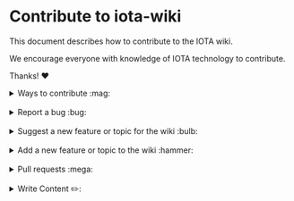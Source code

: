 # Contribute to iota-wiki

This document describes how to contribute to the IOTA wiki.

We encourage everyone with knowledge of IOTA technology to contribute.

Thanks! :heart:

<details>
<summary>Ways to contribute :mag:</summary>
<br>

To contribute to iota-wiki on GitHub, you can:

- Report a bug
- Suggest a new feature or topic for the wiki
- Add a new feature or topic to the wiki
- Write content for the wiki
</details>

<br>

<details>
<summary>Report a bug :bug:</summary>
<br>

This section guides you through reporting a bug. Following these guidelines helps maintainers and the community understand the bug, reproduce the behavior, and find related bugs.

### Before reporting a bug

Please check the following list:

- **Ensure the bug was not already reported** by searching on GitHub under [**Issues**](https://github.com/iota-community/iota-wiki/issues). If the bug has already been reported **and the issue is still open**, add a comment to the existing issue instead of opening a new one.

**Note:** If you find a **Closed** issue that seems similar to what you're experiencing, open a new issue and include a link to the original issue in the body of your new one.

### Submitting A Bug Report

To report a bug, [open a new issue](https://github.com/iota-community/iota-wiki/issues/new), and be sure to include as many details as possible, using the template.

**Note:** Minor changes such as fixing a typo can but do not need an open issue.

If you also want to fix the bug, submit a [pull request](#pull-requests) and reference the issue.
</details>

<br>

<details>
<summary>Suggest a new feature or topic for the wiki :bulb:</summary>
<br>

This section guides you through suggesting a new feature or adding a new topic to the wiki. Following these guidelines helps maintainers and the community collaborate to find the best possible way forward with your suggestion.

### Before suggesting a new feature

**Ensure the feature or topic has not already been suggested** by searching on GitHub under [**Issues**](https://github.com/iota-community/iota-wiki/issues).

### Suggesting a new feature or topic

To suggest a new feature/topic, [open a new issue](https://github.com/iota-community/iota-wiki/issues/new), using the suggestion template.

</details>

<br>

<details>
<summary>Add a new feature or topic to the wiki :hammer:</summary>
<br>

This section guides you through adding a new feature or topic. Following these guidelines helps give your feature/topic the best chance of being approved and merged.

### Before adding a new feature/topic

Check if there is already an [open issue](https://github.com/iota-community/iota-wiki/issues/) or [pull request (PR)](https://github.com/iota-community/iota-wiki/pulls), related to your feature/topic.

Otherwise, your feature may not be approved at all.

### Adding a new feature/topic

To build a new feature/topic, check out a new branch based on the `develop` branch.
</details>

<br>

<details>
<summary>Pull requests :mega:</summary>
<br>

This section guides you through submitting a pull request (PR). Following these guidelines helps give your PR the best chance of being approved and merged.

### Before submitting a pull request

Before submitting a pull request, please follow these steps to have your contribution considered by the maintainers:

- A pull request should have exactly one concern (for example one feature or one bug). If a PR addresses more than one concern, it should be split into two or more PRs.

- A pull request can be merged only if it references an open issue

    **Note:** You don't need to open an issue for minor changes such as typos, but you can if you want.

- All code should be well tested

### Submitting a pull request

The following is a typical workflow for submitting a new pull request:

1. Fork this repository
2. Create a new branch based on your fork. For example, `git checkout -b fix/my-fix` or ` git checkout -b feat/my-feature`.
4. Commit changes and push them to your fork
5. Target your pull request to be merged with `develop`

If the maintainer approves the PR, it will be merged.

**Note:** Reviewers may ask you to complete additional work, tests, or other changes before your pull request can be approved and merged.
</details>

<br>

<details>
<summary>Write Content ✏️:</summary>
<br>
   
   
# Contribute to the Iota-Wiki Content

This document describes how to contribute and add content to the IOTA wiki.

We encourage everyone with knowledge of IOTA technology to share this knowledge with the community and help so help new people to get a better understanding and help the onboarding of new users.

Thanks! :heart:



<br>

   
## Content strategy

The general menu structure of the WIKI website can be found in the README file and is currently this:
   
   ![image](https://user-images.githubusercontent.com/77154511/126052955-8e0467b3-618c-4de3-8da5-efdef4dad55e.png)




We want every contributor to understand the purpose of the Wiki and our way of delivering content. 

We want the Wiki to be the one single reference and source of truth and up-to-date information for everyone that needs information about the IOTA project. And the Wiki is meant as a gateway to provide everyone quick access to all information regarding IOTA.

We aim to deliver basic introduction content on the pages and whenever possible link the reader to more detailed content provided by the IOTA Foundation (Blog posts / Websites / Guides / Docs / Github). So you don't need to write an in-depth explanation about Mana for the Wiki if there is already very good up-to-date information available to where we can provide a link. So we would more give a general introduction to Mana in the Wiki and leave the detailed explanation in the Links.

But if you feel that the available information is insufficient, outdated, or too complex to understand for normal users we are happy about detailed understandable content about a topic. As IOTA has been moving fast forward this might be the situation in many fields of the project atm.

We decided to split the WIKI into 4 major thematic areas that focus on the user/reader and the needs of those who visit the Wiki and we aim to deliver tailored content for that user group.

## Learn

The Learn section aims to describe most of IOTAs core functions and technology. Content should be explained understandably for normal random users that have no, or just a small knowledge about IOTA. We want to welcome interested people and show them the way into understanding IOTA and get fascinated about it. Perfect would be if we could provide also links to external sources that deliver further detailed content in different levels of complexity. Also welcome to link to an IF YouTube video.

As we know the protocol has changed a lot and quickly we might not find up-to-date information, so we will write it ourselves.

## Use

Content for people that may be looking to use IOTA in their project / Company / Industry. Showcase of all the possibilities the protocol delivers, the several technologies developed for use cases. Explain and provide useful links to lead the reader into the project.


## Participate

How can someone become active in the project? Where to interact with the community, how to engage with others or the technologies, and get a hands-on experience with IOTA.

Collect general info and link to Guides / POC's / Showcases / IF community sites. Create an interesting "how-to" explanation... everything that invites users: "oh yeah I wanna do this"!

## Develop

The gateway for Developers. Introduces the core functionalities on a more technical level and aims to bring developers directly into the correct framework for them to start working with IOTA. Also, deliver guides and Tools that help getting started and to understand the concepts behind the protocol. This section will directly link to the underlying IOTA Docs and GitHubs, so please provide correct links to the specific content in the IOTA Docs.
   
## Adding content

To add content to a page you can use the implemented in-page editor. This will make it easy to use and you can write content with the known tools similar as in a word or google doc. The editor translates this into a **`markdown`** file and creates a Pull Request to add this content into our GitHub Repository. We will check those Pull Requests and will approve it to be added, or will contact you if we have some suggestions to optimize the article or request changes.

We dont ask for perfection from everyone - it is a community-driven project and will grow and get better all the time, but we may have to change some things as we aim for a similar language and style throughout the whole website. This should give the readers the feeling that it is coming out of one source. So we will contact you on your Github account or comment directly in the Pull Request.

You can also create content directly in Github by forking the **`develop`** branch and start editing the pages you wish to contribute. The Page documents will be found under https://github.com/iota-community/iota-wiki/tree/develop/docs 
   
   

To edit a document, click the pencil (edit this file) in the top right corner when viewing in GitHub.


   This will open up the Github editor so you can edit your file.


   All pages are themed and styled automatically and follow a standardized format throughout the wiki.


Each page’s content is preceded by its front-matter information. This tells the wiki what it needs to know about the page to add it to the front-end in the right place. This does not need to be edited

```
---
id: my-doc-id
title: My document title
description: My document description
slug: /my-custom-url
---
```

   
```# Header 1``` – should only be used for page title/header using a single hash
   
```## Header 2``` – should be used for main sub-sections of the topic using a double hash
   
```### Header 3``` – should be used for internal sections of these sub-sections using treble hash


### Content

All page content should be written as standard text.

   
A paragraph can be created by leaving a double line break between two text blocks


### Formatting
   
Use single asterisk to make a word or sentence ```*italic*```

Use double asterisk to make a word or sentence ```**bold**```

Use triple asterisk to make a word or sentence ```***bold and italic***``` 

Use double tilde to ```~~strike through~~``` a word or sentence 

   
### Links
To add a link to a page we use square brackets to contain the link text followed by round brackets containing the link address:
```[this is a link](https://www.website.com)```

   
### Images
To add an image to a page we first need to upload the page to the [image folder]()
Then on our page we can add the image using the same method as a link preceded with an exclamation mark:
```![image text](https://image.link/here.jpg)```

   
### Image Links
To make an image a link, we can combine the two methods, by putting the link within the text section of the image code:
```[![Here is an example image](https://example.com/image.jpg)](https://example.com)```
   

### Lists
To create lists we use two different methods.

   ```
-	Bullet point
-	lists
-	using a hyphen
   ```

   ```
1.	Numbered
2.	Lists
3.	Using numbers
   ```

   
### Quotes
```
   >To add a quoted or embedded text, we use the greater than symbol at the start of the section. To close off a quote we create a new paragraph.
   ```

### Adding Code
There are two types of code entry we use ``` `inline code` ``` which is wrapped with single backticks
   
```
```Code blocks can be added in page where required
either to demonstrate function, 
or to add an exclamation to a section,
by wrapping the section with treble backticks 
```
```

   
### Line Divider
   
We can add a line divider to break up the page by adding 4 dashes
```----
```
----
   

### Submitting your contribution
   
Once you have completed your contribution goes to the bottom of the edit page to the commit changes section.

   
- In the title add the title of the page you have edited.
- Edited pagename.md
- In the description explain a little about your edits, whether it was fact correction, typo edits, or full page creation, page formatting, etc.
- Select create a new branch
- Name the branch after your name-pagename-edit
- Click commit changes
- This will open a pull request, where you can fill out the basic information for your updates.
- Then click the create pull request button
   
### Working with the Project Board
   
To keep our WIKI Project organized and help everyone understand the current state of work that's going on, we decided to use a Kanban Style Project Board. Everything related to content creation should be represented in this board. You will find it under the projects tab: 
   
https://github.com/iota-community/iota-wiki/projects
   
   ![image](https://user-images.githubusercontent.com/77154511/126052298-4c8fbb3f-cb39-41d5-93d4-13c3b4e4626d.png)

   In the board, we have created 5 fields that represent the life cycle of a content page till completion.
   
   **To do**
   
   Here are all pages that have not yet been started to work on. Pick the card of the content page you wish to create here and move it to the next stage by drag and drop into
   
   **In progress**
   
   Content that is currently been worked on by someone. As long as you are working and editing a page, leave the card here.
   
   **Ready for Review**
   
   As soon as you would be happy to receive a review of your work move the card here and open a Pull Request in "Draft" status. Request a review from one of the maintainers in your Pull Request or just ask in Discord for Feedback
   
   **add all links/content, ready for publishing**
   
   While your written content might be finished, the graphics, images or links to outside content or other Wiki pages might still need some fixing or contribution. 
   
   **Complete**
   
   Content pages have been finalized and are ready to publish, Pull Request closed. Page can be added "as is" in the final Wiki version
   
   ![image](https://user-images.githubusercontent.com/77154511/126052466-d110127f-965a-456c-bfac-d2d52a63d043.png)
   
   
   **Convert to issue**
   
   Every card in the Kanban can be converted into an open issue. You should use this feature. We can all work much better if we see which issues are currently open and which ones are closed and it helps us all to stay organized.
   
   ![image](https://user-images.githubusercontent.com/77154511/126052529-ddc9f83c-9c53-46eb-9e8c-1033d42fab14.png)

  

### Using issues to organize the Project Flow
   
   Once you have converted your Project Board card into an open issue you can add some attributes to the issue that will structurize our workflow
   
   ![image](https://user-images.githubusercontent.com/77154511/126052539-960c80b6-9fb6-40c7-ad01-72ec068d176b.png)
   
   **Assignees**
   
   You can assign an issue to yourself if you are working alone on your content, or to another member of the Team that you think can help or needs to have a look at that issue
   
   ![image](https://user-images.githubusercontent.com/77154511/126052580-107f62db-0ecf-44be-b886-1ca038d3114a.png)

   **Labels**
   
   Labels are an excellent tool to visualize an issue. They will show up in the Issues Main Overview and directly indicate what the issue is about. For content we use the "documentation" and "feature" labels. 
   
   ![image](https://user-images.githubusercontent.com/77154511/126052615-f810b8b5-93b7-49e2-bc8e-eb4217560243.png)

   **Projects**
   
   Here you can assign an issue to a project. This should be already added if you habe followed the steps above by using the Project Kanban Board. But you can also manage it here.
   
   ![image](https://user-images.githubusercontent.com/77154511/126052633-297926a3-911b-44a8-afb9-535875215297.png)

   **Milestones**
   
   Milestones can help you and others see if important progress has been achieved. You are free to add milestones that you may find important
   
   ![image](https://user-images.githubusercontent.com/77154511/126052659-eeaf2e15-157c-4904-b665-61aee4bb51eb.png)

   **Linked Pull Requests**
   
   As soon as you have opened a pull request for the content, link the issue to this pull request. When the Pull Request gets merged or closed it will automatically also close this issue.
   
   ![image](https://user-images.githubusercontent.com/77154511/126052695-7b28f4c5-da09-4492-86e0-c5e4009862b0.png)


   

   
   
### Congratulations! You’re all done!

   
Enjoy contributing and if you have any questions or ideas send us an issue!


   
</details>

